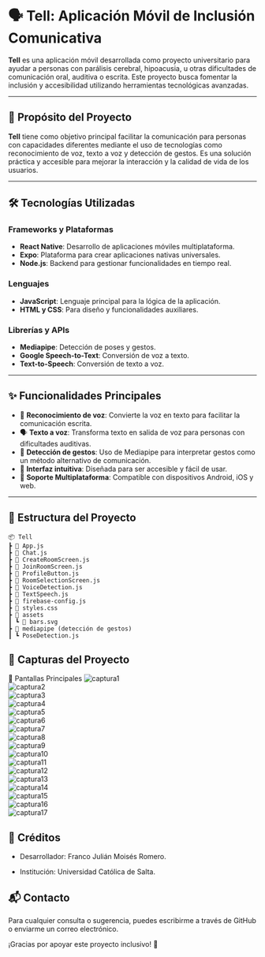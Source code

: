 # 🗣️ Tell: Aplicación Móvil de Inclusión Comunicativa

**Tell** es una aplicación móvil desarrollada como proyecto universitario para ayudar a personas con parálisis cerebral, hipoacusia, u otras dificultades de comunicación oral, auditiva o escrita. Este proyecto busca fomentar la inclusión y accesibilidad utilizando herramientas tecnológicas avanzadas.

---

## 🎯 Propósito del Proyecto
**Tell** tiene como objetivo principal facilitar la comunicación para personas con capacidades diferentes mediante el uso de tecnologías como reconocimiento de voz, texto a voz y detección de gestos. Es una solución práctica y accesible para mejorar la interacción y la calidad de vida de los usuarios.

---

## 🛠️ Tecnologías Utilizadas
### Frameworks y Plataformas
- **React Native**: Desarrollo de aplicaciones móviles multiplataforma.
- **Expo**: Plataforma para crear aplicaciones nativas universales.
- **Node.js**: Backend para gestionar funcionalidades en tiempo real.

### Lenguajes
- **JavaScript**: Lenguaje principal para la lógica de la aplicación.
- **HTML y CSS**: Para diseño y funcionalidades auxiliares.

### Librerías y APIs
- **Mediapipe**: Detección de poses y gestos.
- **Google Speech-to-Text**: Conversión de voz a texto.
- **Text-to-Speech**: Conversión de texto a voz.

---

## ✨ Funcionalidades Principales
- 🎤 **Reconocimiento de voz**: Convierte la voz en texto para facilitar la comunicación escrita.
- 🗣️ **Texto a voz**: Transforma texto en salida de voz para personas con dificultades auditivas.
- 🕺 **Detección de gestos**: Uso de Mediapipe para interpretar gestos como un método alternativo de comunicación.
- 📱 **Interfaz intuitiva**: Diseñada para ser accesible y fácil de usar.
- 🔄 **Soporte Multiplataforma**: Compatible con dispositivos Android, iOS y web.

---

## 📂 Estructura del Proyecto
```plaintext
📦 Tell
┣ 📜 App.js
┣ 📜 Chat.js
┣ 📜 CreateRoomScreen.js
┣ 📜 JoinRoomScreen.js
┣ 📜 ProfileButton.js
┣ 📜 RoomSelectionScreen.js
┣ 📜 VoiceDetection.js
┣ 📜 TextSpeech.js
┣ 📜 firebase-config.js
┣ 📜 styles.css
┣ 📂 assets
┃ ┗ 📄 bars.svg
┣ 📂 mediapipe (detección de gestos)
┃ ┗ PoseDetection.js
```

## 📸 Capturas del Proyecto
🌟 Pantallas Principales
![captura1](1.png)  
![captura2](2.png)  
![captura3](3.png)  
![captura4](4.png)  
![captura5](5.png)  
![captura6](6.png)  
![captura7](7.png)  
![captura8](8.png)  
![captura9](9.png)  
![captura10](10.png)  
![captura11](11.png)  
![captura12](12.png)  
![captura13](13.png)  
![captura14](14.png)  
![captura15](15.png)  
![captura16](16.png)  
![captura17](17.png)  

## 🏫 Créditos
- Desarrollador: Franco Julián Moisés Romero.

- Institución: Universidad Católica de Salta.

## 📬 Contacto
Para cualquier consulta o sugerencia, puedes escribirme a través de GitHub o enviarme un correo electrónico.

¡Gracias por apoyar este proyecto inclusivo! 💙
